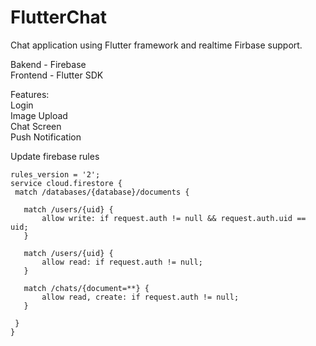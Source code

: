 # FlutterChat
 Chat application using Flutter framework and realtime Firbase support.
 
 Bakend - Firebase </br>
 Frontend - Flutter SDK </br>
 
 Features: </br>
 Login </br>
 Image Upload </br>
 Chat Screen </br>
 Push Notification </br>

 Update firebase rules<br>
 ```firebase
rules_version = '2';
service cloud.firestore {
  match /databases/{database}/documents {
  
  	match /users/{uid} {
    	allow write: if request.auth != null && request.auth.uid == uid;
    }
    
    match /users/{uid} {
    	allow read: if request.auth != null;
    }
    
    match /chats/{document=**} {
    	allow read, create: if request.auth != null;
    }
    
  }
}
```